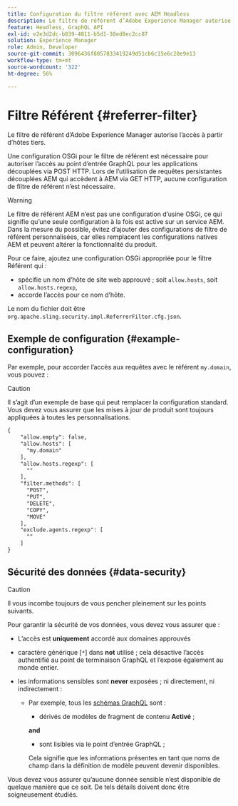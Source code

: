 ```yaml
---
title: Configuration du filtre référent avec AEM Headless
description: Le filtre de référent d’Adobe Experience Manager autorise l’accès à partir d’hôtes tiers. Une configuration OSGi pour le filtre Référent est nécessaire pour activer l’accès au point d’entrée GraphQL pour les applications découplées.
feature: Headless, GraphQL API
exl-id: e2e3d2dc-b839-4811-b5d1-38ed8ec2cc87
solution: Experience Manager
role: Admin, Developer
source-git-commit: 3096436f8057833419249d51cb6c15e6c28e9e13
workflow-type: tm+mt
source-wordcount: '322'
ht-degree: 56%

---
```


# Filtre Référent {#referrer-filter}

Le filtre de référent d’Adobe Experience Manager autorise l’accès à partir d’hôtes tiers.

Une configuration OSGi pour le filtre de référent est nécessaire pour autoriser l’accès au point d’entrée GraphQL pour les applications découplées via POST HTTP. Lors de l’utilisation de requêtes persistantes découplées AEM qui accèdent à AEM via GET HTTP, aucune configuration de filtre de référent n’est nécessaire.

>[!WARNING]
> Le filtre de référent AEM n’est pas une configuration d’usine OSGi, ce qui signifie qu’une seule configuration à la fois est active sur un service AEM. Dans la mesure du possible, évitez d’ajouter des configurations de filtre de référent personnalisées, car elles remplacent les configurations natives AEM et peuvent altérer la fonctionnalité du produit.

Pour ce faire, ajoutez une configuration OSGi appropriée pour le filtre Référent qui :

* spécifie un nom d’hôte de site web approuvé ; soit `allow.hosts`, soit `allow.hosts.regexp`,
* accorde l’accès pour ce nom d’hôte.

Le nom du fichier doit être `org.apache.sling.security.impl.ReferrerFilter.cfg.json`.

## Exemple de configuration {#example-configuration}

Par exemple, pour accorder l’accès aux requêtes avec le référent `my.domain`, vous pouvez :

>[!CAUTION]
>
>Il s’agit d’un exemple de base qui peut remplacer la configuration standard. Vous devez vous assurer que les mises à jour de produit sont toujours appliquées à toutes les personnalisations.

```xml
{
    "allow.empty": false,
    "allow.hosts": [
      "my.domain"
    ],
    "allow.hosts.regexp": [
      ""
    ],
    "filter.methods": [
      "POST",
      "PUT",
      "DELETE",
      "COPY",
      "MOVE"
    ],
    "exclude.agents.regexp": [
      ""
    ]
}
```

## Sécurité des données {#data-security}

>[!CAUTION]
>
>Il vous incombe toujours de vous pencher pleinement sur les points suivants.

Pour garantir la sécurité de vos données, vous devez vous assurer que :

* L’accès est **uniquement** accordé aux domaines approuvés

* caractère générique [`*`] dans **not** utilisé ; cela désactive l’accès authentifié au point de terminaison GraphQL et l’expose également au monde entier.

* les informations sensibles sont **never** exposées ; ni directement, ni indirectement :

   * Par exemple, tous les [schémas GraphQL](/help/headless/graphql-api/content-fragments.md#schema-generation) sont :

      * dérivés de modèles de fragment de contenu **Activé** ;

     **and**

      * sont lisibles via le point d’entrée GraphQL ;

     Cela signifie que les informations présentes en tant que noms de champ dans la définition de modèle peuvent devenir disponibles.

Vous devez vous assurer qu’aucune donnée sensible n’est disponible de quelque manière que ce soit. De tels détails doivent donc être soigneusement étudiés.
